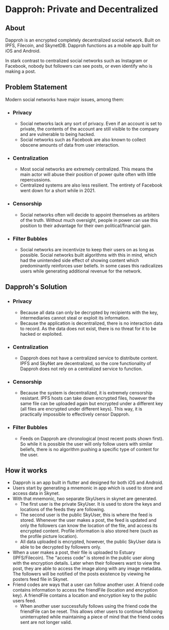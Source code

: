 # Dapproh: Private and Decentralized

## About

Dapproh is an encrypted completely decentralized social network. Built on IPFS, Filecoin, and SkynetDB. Dapproh functions as a mobile app built for iOS and Android.

In stark contrast to centralized social networks such as Instagram or Facebook, nobody but followers can see posts, or even identify who is making a post.

## Problem Statement

Modern social networks have major issues, among them:

-   ### Privacy
    -   Social networks lack any sort of privacy. Even if an account is set to private, the contents of the account are still visible to the company and are vulnerable to being hacked.
    -   Social networks such as Facebook are also known to collect obscene amounts of data from user interaction.
-   ### Centralization
    -   Most social networks are extremely centralized. This means the main actor will abuse their position of power quite often with little repercussions.
    -   Centralized systems are also less resilient. The entirety of Facebook went down for a short while in 2021.
-   ### Censorship
    -   Social networks often will decide to appoint themselves as arbiters of the truth. Without much oversight, people in power can use this position to their advantage for their own political/financial gain.
-   ### Filter Bubbles
    -   Social networks are incentivize to keep their users on as long as possible. Social networks built algorithms with this in mind, which had the unintended side effect of showing content which predominantly reinforces user beliefs. In some cases this radicalizes users while generating additional revenue for the network.

## Dapproh's Solution

-   ### Privacy
    -   Because all data can only be decrypted by recipients with the key, intermediaries cannot steal or exploit its information.
    -   Because the application is decentralized, there is no interaction data to record. As the data does not exist, there is no threat for it to be hacked or exploited.
-   ### Centralization
    -   Dapproh does not have a centralized service to distribute content. IPFS and SkyNet are decentralized, so the core functionality of Dapproh does not rely on a centralized service to function.
-   ### Censorship
    -   Because the system is decentralized, it is extremely censorship resistant. IPFS hosts can take down encrypted files, however the same file can be uploaded again but encrypted under a different key (all files are encrypted under different keys). This way, it is practically impossible to effectively censor Dapproh.
-   ### Filter Bubbles
    -   Feeds on Dapproh are chronological (most recent posts shown first). So while it is possible the user will only follow users with similar beliefs, there is no algorithm pushing a specific type of content for the user.

## How it works

-   Dapproh is an app built in flutter and designed for both iOS and Android.
-   Users start by generating a mnemonic in app which is used to store and access data in Skynet.
-   With that mnemonic, two separate SkyUsers in skynet are generated.
    -   The first user is the private SkyUser. It is used to store the keys and locations of the feeds they are following.
    -   The second user is the public SkyUser, this is where the feed is stored. Whenever the user makes a post, the feed is updated and only the followers can know the location of the file, and access its encrypted content. Profile information is also stored here (such as the profile picture location).
    -   All data uploaded is encrypted, however, the public SkyUser data is able to be decrypted by followers only.
-   When a user makes a post, their file is uploaded to Estuary (IPFS/Filecoin). The "access code" is stored in the public user along with the encryption details. Later when their followers want to view the post, they are able to access the image along with any image metadata. The followers will be notified of the posts existence by viewing he posters feed file in Skynet.
-   Friend codes are ways that a user can follow another user. A friend code contains information to access the friendFile (location and encryption key). A friendFile contains a location and encryption key to the public users feed.
    -   When another user successfully follows using the friend code the friendFile can be reset. This allows other users to continue following uninterrupted while maintaining a piece of mind that the friend codes sent are not longer valid.
